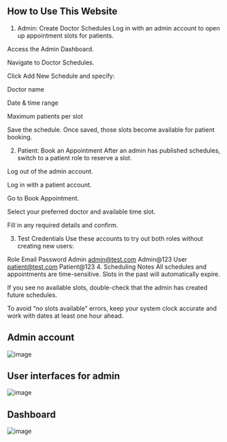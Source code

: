 
## How to Use This Website
1. Admin: Create Doctor Schedules
Log in with an admin account to open up appointment slots for patients.

Access the Admin Dashboard.

Navigate to Doctor Schedules.

Click Add New Schedule and specify:

Doctor name

Date & time range

Maximum patients per slot

Save the schedule. Once saved, those slots become available for patient booking.

2. Patient: Book an Appointment
After an admin has published schedules, switch to a patient role to reserve a slot.

Log out of the admin account.

Log in with a patient account.

Go to Book Appointment.

Select your preferred doctor and available time slot.

Fill in any required details and confirm.

3. Test Credentials
Use these accounts to try out both roles without creating new users:

Role	Email	Password
Admin	admin@test.com	Admin@123
User	patient@test.com	Patient@123
4. Scheduling Notes
All schedules and appointments are time-sensitive. Slots in the past will automatically expire.

If you see no available slots, double-check that the admin has created future schedules.

To avoid “no slots available” errors, keep your system clock accurate and work with dates at least one hour ahead.
## Admin account 
![image](https://github.com/user-attachments/assets/247d8dcf-c378-47f1-bf2b-ff9ab0268520)

## User interfaces for admin 
![image](https://github.com/user-attachments/assets/3ef3fc56-2222-4c4b-8754-59865d86a872)
## Dashboard 
![image](https://github.com/user-attachments/assets/d82f5b86-a87c-4b78-95ba-633d0ec91f70)


